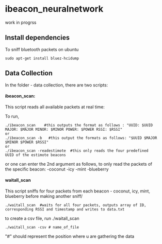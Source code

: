 # ibeacon_neuralnetwork
work in progrss


## Install dependencies
To sniff bluetooth packets on ubuntu
```
sudo apt-get install bluez-hcidump
```

## Data Collection
In the folder - data collection, there are two scripts:

#### ibeacon_scan:

This script reads all available packets at real time:

To run, 
```
./ibeacon_scan    #this outputs the format as follows : "UUID: $UUID MAJOR: $MAJOR MINOR: $MINOR POWER: $POWER RSSI: $RSSI"
or 
./ibeacon_scan -b   #this output the formats as follows: "$UUID $MAJOR $MINOR $POWER $RSSI"
or
./ibeacon_scan -readestimote  #this only reads the four predefined UUID of the estimote beacons
```

or one can enter the 2nd argument as follows, to only read the packets of the specific beacon:
-coconut
-icy
-mint
-blueberry

#### waitall_scan

This script sniffs for four packets from each beacon - coconut, icy, mint, blueberry before making another sniff/
```
./waitall_scan  #waits for all four packets, outputs array of ID, corresponding RSSI and timestamp and writes to data.txt
```
to create a csv file, run ./waitall_scan
```
./waitall_scan -csv # name_of_file
```
"#" should represent the position where u are gathering the data
